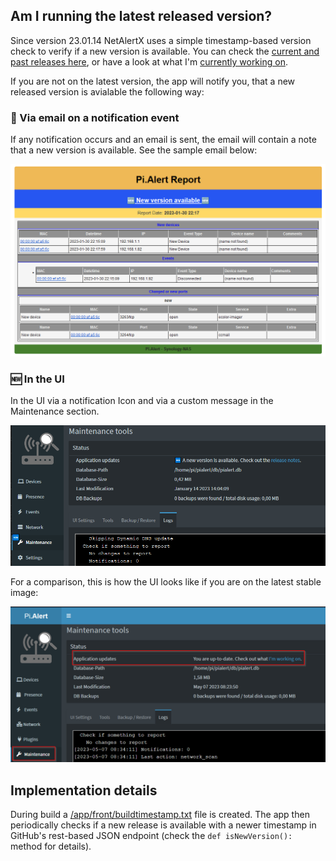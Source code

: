 ## Am I running the latest released version?

Since version 23.01.14 NetAlertX uses a simple timestamp-based version check to verify if a new version is available. You can check the [current and past releases here](https://github.com/jokob-sk/NetAlertX/releases), or have a look at what I'm [currently working on](https://github.com/jokob-sk/NetAlertX/issues/138). 

If you are not on the latest version, the app will notify you, that a new released version is avialable the following way:

### 📧 Via email on a notification event

If any notification occurs and an email is sent, the email will contain a note that a new version is available. See the sample email below:

![Sample email if a new version is available](./img/VERSIONS/new-version-available-email.png)

### 🆕 In the UI

In the UI via a notification Icon and via a custom message in the Maintenance section.

![UI screenshot if a new version is available](./img/VERSIONS/new-version-available-maintenance.png)

For a comparison, this is how the UI looks like if you are on the latest stable image:

![UI screenshot if on latest version](./img/VERSIONS/latest-version-maintenance.png)

## Implementation details

During build a [/app/front/buildtimestamp.txt](https://github.com/jokob-sk/NetAlertX/blob/092797e75ccfa8359444ad149e727358ac4da05f/Dockerfile#L44) file is created. The app then periodically checks if a new release is available with a newer timestamp in GitHub's rest-based JSON endpoint (check the `def isNewVersion():` method for details).   